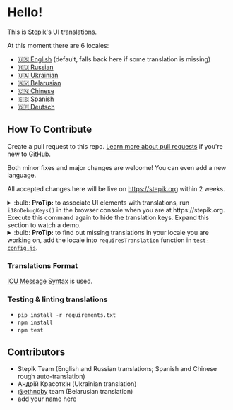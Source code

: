 # Hello!

This is [Stepik](https://stepik.org)'s UI translations.

At this moment there are 6 locales:
* [🇺🇸 English](translations/en.yml)  (default, falls back here if some translation is missing)
* [🇷🇺 Russian](translations/ru.yml)
* [🇺🇦 Ukrainian](translations/uk.yml)
* [🇧🇾 Belarusian](translations/be.yml)
* [🇨🇳 Chinese](translations/zh-hans.yml)
* [🇪🇸 Spanish](translations/es.yml)
* [🇩🇪 Deutsch](translations/de.yml)

## How To Contribute

Create a pull request to this repo. [Learn more about pull requests](https://help.github.com/articles/about-pull-requests/) if you're new to GitHub.

Both minor fixes and major changes are welcome! You can even add a new language.

All accepted changes here will be live on https://stepik.org within 2 weeks.

<details>
  <summary>:bulb: <b>ProTip:</b> to associate UI elements with translations, run <code>i18nDebugKeys()</code> in the browser console when you are at https://stepik.org. Execute this command again to hide the translation keys. Expand this section to watch a demo.</summary>
  
 ![i18nDebugKeys demo](https://user-images.githubusercontent.com/4932134/72613438-4fab9300-3951-11ea-95cc-24d996f6193d.gif)
</details>

<details>
  <summary>:bulb: <b>ProTip:</b> to find out missing translations in your locale you are working on, add the locale into <code>requiresTranslation</code> function in <a href="test-config.js"><code>test-config.js</code></a>.</summary>
  
 ```js
requiresTranslation(key, locale) {
   return locale === 'ru' || locale === 'en' || locale === 'YOUR_LOCALE';
}
 ```
</details>

### Translations Format

[ICU Message Syntax](https://formatjs.io/docs/icu-syntax) is used.

### Testing & linting translations

- `pip install -r requirements.txt`
- `npm install`
- `npm test`

## Contributors

* Stepik Team (English and Russian translations; Spanish and Chinese rough auto-translation)
* Андрій Красоткін (Ukrainian translation)
* [@ethnoby](https://github.com/ethnoby) team (Belarusian translation)
* add your name here
